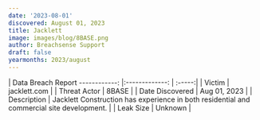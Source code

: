 ```yaml
---
date: '2023-08-01'
discovered: August 01, 2023
title: Jacklett
image: images/blog/8BASE.png
author: Breachsense Support
draft: false
yearmonths: 2023/august
---
```



| Data Breach Report
------------:     |:-------------:    | :-----:|
| Victim      | jacklett.com      | 
| Threat Actor      | 8BASE      | 
| Date Discovered      | Aug 01, 2023      | 
| Description      | Jacklett Construction has experience in both residential and commercial site development.      | 
| Leak Size      | Unknown      | 

